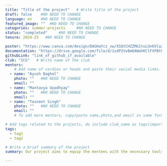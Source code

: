 ```yaml
---
title: "Title of the project"   # Write title of the project
draft: false    #NO NEED TO CHANGE
language: en    #NO NEED TO CHANGE
featured_image: ""  #NO NEED TO CHANGE
categories: summer-projects     #NO NEED TO CHANGE
status: "completed"     #NO NEED TO CHANGE
tenure: 2024-25   #NO NEED TO CHANGE

poster: "https://www.canva.com/design/DAGHaYcz_xw/XSQtCHZZMG1tuLUn6VlaZw/edit?utm_content=DAGHaYcz_xw&utm_campaign=designshare&utm_medium=link2&utm_source=sharebutton"     
documentation: "https://drive.google.com/file/d/1sdP2VxBm6AWahKClFXFBt01zMvcKdmfL/view?usp=sharing"
githubLink: "link_of_github_if_available"
club: "ICG"   # Write name of the club
mentors:
    # Add name of cordies or heads and paste their social media links.
  - name: "Ayush Baghel"
    photo: ""   #NO NEED TO CHANGE
    email: ""
  - name: "Mantavya Upadhyay"
    photo: ""   #NO NEED TO CHANGE
    email: ""
  - name: "Tasneet Singh"
    photo: ""   #NO NEED TO CHANGE
    email: ""
    # To add more mentors, copy/paste name,photo,and email in same format as above.

# Add tags related to the projects, do include club_name as tags(important)
tags: 
  - tag1
  - tag2    

# Write a brief summary of the project
summary: Our project aims to equip the mentees with the necessary tools required for efficiently forecasting and analyzing time series data.

---
```

